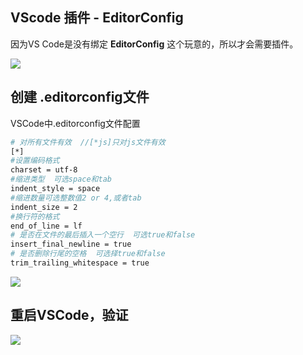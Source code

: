 ## VScode 插件 - EditorConfig

因为VS Code是没有绑定 **EditorConfig** 这个玩意的，所以才会需要插件。

![](/AllFiles/IDE/VSCode设置/editorconfig/images/001.png)



## 创建 .editorconfig文件

VSCode中.editorconfig文件配置

```sh
# 对所有文件有效  //[*js]只对js文件有效
[*]
#设置编码格式
charset = utf-8
#缩进类型  可选space和tab
indent_style = space
#缩进数量可选整数值2 or 4,或者tab
indent_size = 2
#换行符的格式
end_of_line = lf
# 是否在文件的最后插入一个空行  可选true和false
insert_final_newline = true
# 是否删除行尾的空格  可选择true和false
trim_trailing_whitespace = true
```

![](/AllFiles/IDE/VSCode设置/editorconfig/images/002.png)



## 重启VSCode，验证

![](/AllFiles/IDE/VSCode设置/editorconfig/images/003.png)
